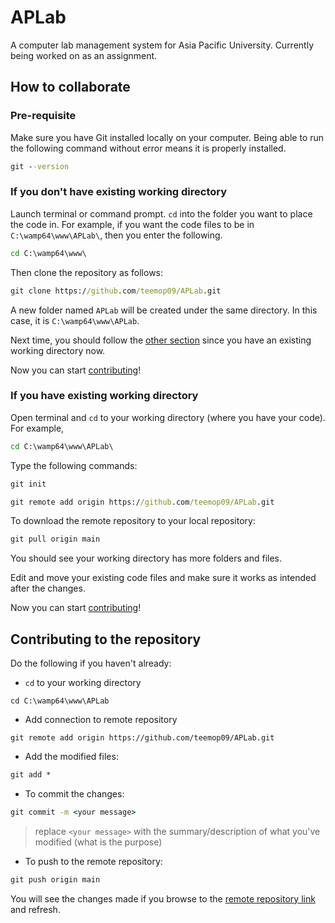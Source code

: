 # APLab

A computer lab management system for Asia Pacific University. Currently being worked on as an assignment.

## How to collaborate

### Pre-requisite

Make sure you have Git installed locally on your computer.
Being able to run the following command without error means it is properly installed.

```cmd
git --version
```

### If you don't have existing working directory

Launch terminal or command prompt. `cd` into the folder you want to place the code in. For example, if you want the code files to be in `C:\wamp64\www\APLab\`, then you enter the following.

```cmd
cd C:\wamp64\www\
```

Then clone the repository as follows:

```cmd
git clone https://github.com/teemop09/APLab.git
```

A new folder named `APLab` will be created under the same directory. In this case, it is `C:\wamp64\www\APLab`.

Next time, you should follow the [other section](https://github.com/teemop09/APLab#if-you-have-existing-working-directory) since you have an existing working directory now.

Now you can start [contributing](https://github.com/teemop09/APLab#contributing-to-the-repository)!

### If you have existing working directory

Open terminal and `cd` to your working directory (where you have your code). For example,

```cmd
cd C:\wamp64\www\APLab\
```

Type the following commands:

```cmd
git init

git remote add origin https://github.com/teemop09/APLab.git
```

To download the remote repository to your local repository:

```cmd
git pull origin main
```

You should see your working directory has more folders and files.

Edit and move your existing code files and make sure it works as intended after the changes.

Now you can start [contributing](https://github.com/teemop09/APLab#contributing-to-the-repository)!

## Contributing to the repository

Do the following if you haven't already:
- `cd` to your working directory
```
cd C:\wamp64\www\APLab
```
- Add connection to remote repository
```
git remote add origin https://github.com/teemop09/APLab.git
```

- Add the modified files:

```cmd
git add *
```

- To commit the changes:

```cmd
git commit -m <your message>
```

> replace `<your message>` with the summary/description of what you've modified (what is the purpose)

- To push to the remote repository:

```cmd
git push origin main
```

You will see the changes made if you browse to the [remote repository link](https://github.com/teemop09/APLab) and refresh.
